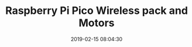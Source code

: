 ---
layout: post
date: 2019-02-15 08:04:30
title: "Raspberry Pi Pico Wireless pack and Motors"
description: "Using CircuitPython, Raspberry Pi Pico, Pimoroni wireless Pack and Kitronic Motor Board Together"
category: "robot building"
tags: [raspberrry pi pico, robot building, electronics, esp32, python, circuitpython]
gallery:
    - file: <first>.jpg
      title: <jpg description>
asset_dir: galleries/<year>/<mm-dd-post name>
thumb: /galleries/<year>/<mm-dd-post name>/thumbnails/<first>.jpg
---